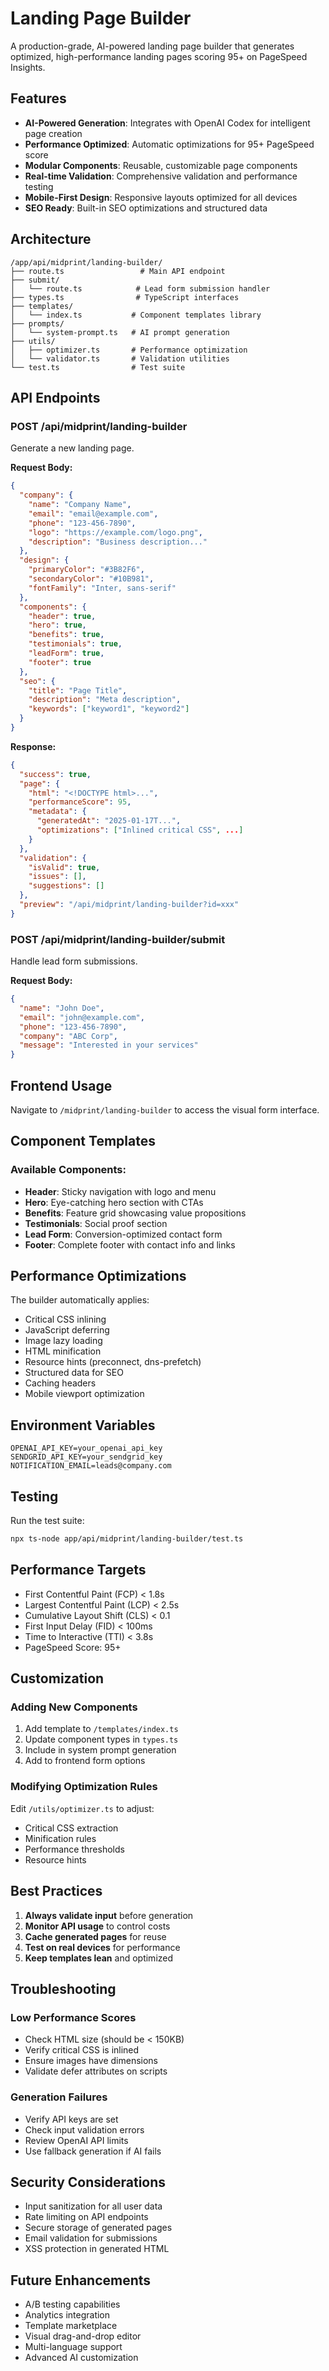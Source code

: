 # Landing Page Builder

A production-grade, AI-powered landing page builder that generates optimized, high-performance landing pages scoring 95+ on PageSpeed Insights.

## Features

- **AI-Powered Generation**: Integrates with OpenAI Codex for intelligent page creation
- **Performance Optimized**: Automatic optimizations for 95+ PageSpeed score
- **Modular Components**: Reusable, customizable page components
- **Real-time Validation**: Comprehensive validation and performance testing
- **Mobile-First Design**: Responsive layouts optimized for all devices
- **SEO Ready**: Built-in SEO optimizations and structured data

## Architecture

```
/app/api/midprint/landing-builder/
├── route.ts                 # Main API endpoint
├── submit/
│   └── route.ts            # Lead form submission handler
├── types.ts                # TypeScript interfaces
├── templates/
│   └── index.ts           # Component templates library
├── prompts/
│   └── system-prompt.ts   # AI prompt generation
├── utils/
│   ├── optimizer.ts       # Performance optimization
│   └── validator.ts       # Validation utilities
└── test.ts                # Test suite
```

## API Endpoints

### POST /api/midprint/landing-builder
Generate a new landing page.

**Request Body:**
```json
{
  "company": {
    "name": "Company Name",
    "email": "email@example.com",
    "phone": "123-456-7890",
    "logo": "https://example.com/logo.png",
    "description": "Business description..."
  },
  "design": {
    "primaryColor": "#3B82F6",
    "secondaryColor": "#10B981",
    "fontFamily": "Inter, sans-serif"
  },
  "components": {
    "header": true,
    "hero": true,
    "benefits": true,
    "testimonials": true,
    "leadForm": true,
    "footer": true
  },
  "seo": {
    "title": "Page Title",
    "description": "Meta description",
    "keywords": ["keyword1", "keyword2"]
  }
}
```

**Response:**
```json
{
  "success": true,
  "page": {
    "html": "<!DOCTYPE html>...",
    "performanceScore": 95,
    "metadata": {
      "generatedAt": "2025-01-17T...",
      "optimizations": ["Inlined critical CSS", ...]
    }
  },
  "validation": {
    "isValid": true,
    "issues": [],
    "suggestions": []
  },
  "preview": "/api/midprint/landing-builder?id=xxx"
}
```

### POST /api/midprint/landing-builder/submit
Handle lead form submissions.

**Request Body:**
```json
{
  "name": "John Doe",
  "email": "john@example.com",
  "phone": "123-456-7890",
  "company": "ABC Corp",
  "message": "Interested in your services"
}
```

## Frontend Usage

Navigate to `/midprint/landing-builder` to access the visual form interface.

## Component Templates

### Available Components:
- **Header**: Sticky navigation with logo and menu
- **Hero**: Eye-catching hero section with CTAs
- **Benefits**: Feature grid showcasing value propositions
- **Testimonials**: Social proof section
- **Lead Form**: Conversion-optimized contact form
- **Footer**: Complete footer with contact info and links

## Performance Optimizations

The builder automatically applies:
- Critical CSS inlining
- JavaScript deferring
- Image lazy loading
- HTML minification
- Resource hints (preconnect, dns-prefetch)
- Structured data for SEO
- Caching headers
- Mobile viewport optimization

## Environment Variables

```env
OPENAI_API_KEY=your_openai_api_key
SENDGRID_API_KEY=your_sendgrid_key
NOTIFICATION_EMAIL=leads@company.com
```

## Testing

Run the test suite:
```bash
npx ts-node app/api/midprint/landing-builder/test.ts
```

## Performance Targets

- First Contentful Paint (FCP) < 1.8s
- Largest Contentful Paint (LCP) < 2.5s
- Cumulative Layout Shift (CLS) < 0.1
- First Input Delay (FID) < 100ms
- Time to Interactive (TTI) < 3.8s
- PageSpeed Score: 95+

## Customization

### Adding New Components

1. Add template to `/templates/index.ts`
2. Update component types in `types.ts`
3. Include in system prompt generation
4. Add to frontend form options

### Modifying Optimization Rules

Edit `/utils/optimizer.ts` to adjust:
- Critical CSS extraction
- Minification rules
- Performance thresholds
- Resource hints

## Best Practices

1. **Always validate input** before generation
2. **Monitor API usage** to control costs
3. **Cache generated pages** for reuse
4. **Test on real devices** for performance
5. **Keep templates lean** and optimized

## Troubleshooting

### Low Performance Scores
- Check HTML size (should be < 150KB)
- Verify critical CSS is inlined
- Ensure images have dimensions
- Validate defer attributes on scripts

### Generation Failures
- Verify API keys are set
- Check input validation errors
- Review OpenAI API limits
- Use fallback generation if AI fails

## Security Considerations

- Input sanitization for all user data
- Rate limiting on API endpoints
- Secure storage of generated pages
- Email validation for submissions
- XSS protection in generated HTML

## Future Enhancements

- A/B testing capabilities
- Analytics integration
- Template marketplace
- Visual drag-and-drop editor
- Multi-language support
- Advanced AI customization
